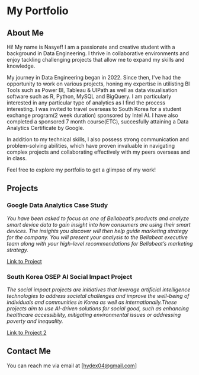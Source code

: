 # My Portfolio

## About Me

Hi! My name is Nasyef! I am a passionate and creative student with a background in Data Engineering. I thrive in collaborative environments and enjoy tackling challenging projects that allow me to expand my skills and knowledge. 

My journey in Data Engineering began in 2022. Since then, I've had the opportunity to work on various projects, honing my expertise in utilisting BI Tools such as Power BI, Tableau & UIPath as well as data visualisation software such as R, Python, MySQL and BigQuery. I am particularly interested in any particular type of analytics as I find the process interesting. I was invited to travel overseas to South Korea for a student exchange program(2 week duration) sponsored by Intel AI. I have also completed a sponsored 7 month course(ETC), succesfully attaining a Data Analytics Certificate by Google.

In addition to my technical skills, I also possess strong communication and problem-solving abilities, which have proven invaluable in navigating complex projects and collaborating effectively with my peers overseas and in class.

Feel free to explore my portfolio to get a glimpse of my work!


## Projects

### Google Data Analytics Case Study

*You have been asked to focus on one of Bellabeat’s products and analyze smart device data to gain insight into how consumers are using their smart devices. The insights you discover will then help guide marketing strategy for the company. You will present your analysis to the Bellabeat executive team along with your high-level recommendations for Bellabeat’s marketing strategy.*

[Link to Project](https://sites.google.com/view/nasprojects)

### South Korea OSEP AI Social Impact Project

*The social impact projects are initiatives that leverage artificial intelligence technologies to address societal challenges and improve the well-being of individuals and communities in Korea as well as internationally.These projects aim to use AI-driven solutions for social good, such as enhancing healthcare accessibility, mitigating environmental issues or addressing poverty and inequality.*

[Link to Project 2](https://hydex04.wixsite.com/nasportfolio05)



## Contact Me

You can reach me via email at [hydex04@gmail.com]

